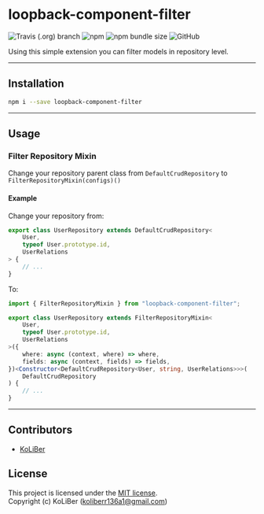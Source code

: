 # loopback-component-filter

![Travis (.org) branch](https://img.shields.io/travis/loopback4/loopback-component-filter/master)
![npm](https://img.shields.io/npm/v/loopback-component-filter)
![npm bundle size](https://img.shields.io/bundlephobia/min/loopback-component-filter)
![GitHub](https://img.shields.io/github/license/loopback4/loopback-component-filter)

Using this simple extension you can filter models in repository level.

---

## Installation

```bash
npm i --save loopback-component-filter
```

---

## Usage

### Filter Repository Mixin

Change your repository parent class from `DefaultCrudRepository` to `FilterRepositoryMixin(configs)()`

#### Example

Change your repository from:

```ts
export class UserRepository extends DefaultCrudRepository<
    User,
    typeof User.prototype.id,
    UserRelations
> {
    // ...
}
```

To:

```ts
import { FilterRepositoryMixin } from "loopback-component-filter";

export class UserRepository extends FilterRepositoryMixin<
    User,
    typeof User.prototype.id,
    UserRelations
>({
    where: async (context, where) => where,
    fields: async (context, fields) => fields,
})<Constructor<DefaultCrudRepository<User, string, UserRelations>>>(
    DefaultCrudRepository
) {
    // ...
}
```

---

## Contributors

-   [KoLiBer](https://www.linkedin.com/in/mohammad-hosein-nemati-665b1813b/)

## License

This project is licensed under the [MIT license](LICENSE.md).  
Copyright (c) KoLiBer (koliberr136a1@gmail.com)
